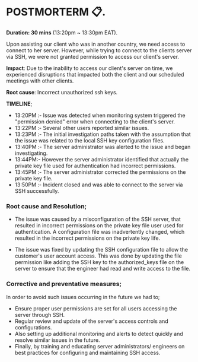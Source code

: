 # POSTMORTERM :clipboard:.
**Duration: 30 mins** (13:20pm ~ 13:30pm EAT).

Upon assisting our client who was in another country, we need access to connect to her server. However, while trying to connect to the clients server via SSH, we were not granted permission to access our client's server.

**Impact**: Due to the inability to access our client's server on time, we experienced disruptions that impacted both the client and our scheduled meetings with other clients.

**Root cause**: Incorrect unauthorized ssh keys.

**TIMELINE**;
* 13:20PM :- Issue was detected when monitoring system triggered the  "permission denied" error when connecting to the client's server.
* 13:22PM :- Several other users reported similar issues.
* 13:23PM :- The initial investigation paths taken with the assumption that the issue was related to the local SSH key configuration files.
* 13:40PM :- The server administrator was alerted to the issue and began investigating.
* 13:44PM:- However the server administrator identified that actually the private key file used for authentication had incorrect permissions.
* 13:45PM :- The server administrator corrected the permissions on the private key file.
* 13:50PM :- Incident closed and was able to connect to the server via SSH successfully.

### Root cause and Resolution;
* The issue was caused by a misconfiguration of the SSH server, that resulted in incorrect permissions on the private key file user used for authentication.
 A configuration file was inadvertently changed, which resulted in the incorrect permissions on the private key life.

* The issue was fixed by updating the SSH configuration file to allow the customer's user account access. This was done by updating the file permission like adding the SSH key to the authorized_keys file on the server to ensure that the engineer had read and write access to the file.

### Corrective and preventative measures;
In order to avoid such issues occurring in the future we had to; 
* Ensure proper user permissions are set for all users accessing the server through SSH.
* Regular review and update of the server's access controls and configurations.
* Also setting up additional monitoring and alerts to detect quickly and resolve similar issues in the future.
* Finally, by training and educating server administrators/ engineers on best practices for configuring and maintaining SSH access.
